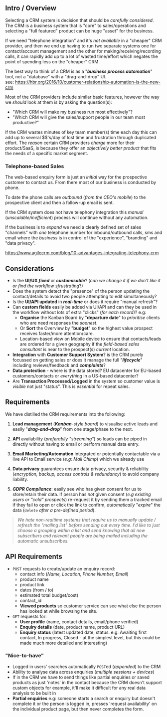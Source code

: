 ## Intro / Overview

Selecting a CRM system is decision that should be _carefully considered_.
The CRM is a business system that is "core" to sales/operations
and selecting a "full featured" product can be huge "asset" for the business.

If we need "telephone integration" and it's _not available_ in a "cheaper" CRM
provider, and then we end up having to run two separate systems one for
contact/account management and the other for making/receiving/recording calls,
it can rapidly add up to a lot of wasted time/effort which negates the point
of spending less on the "cheaper" CRM.

The best way to think of a CRM is as a "***business process automation***" tool,
not a "database" with a "drag-and-drop" UI. <br />
see: https://hbr.org/2016/10/customer-relationship-automation-is-the-new-crm

Most of the CRM providers include similar basic features,
however the way we _should_ look at them is by asking the question(s): <br />
+ "Which CRM will make my business run most effectively"?
+ "Which CRM will give the sales/support people in our team most productive?"

If the CRM wastes minutes of key team member(s) time each day this can
add up to several $$'s/day of lost time
and frustration through duplicated effort.
The _reason_ certain CRM providers _charge_ more for their product/SaaS,
is because they offer an _objectively better product_ that fits the needs
of a specific market segment.

### Telephone-based Sales

The web-based enquiry form is just an _initial_ way for the prospective
customer to contact us. From there most of our business is conducted by phone.

To date the phone calls are _outbound_ (_from the CEO's mobile_) to the
prospective client and then a follow-up email is sent.

If the CRM system does not have telephony integration this _manual_
(_unscalable/inefficient_) process will continue without any automation.

If the business is to _expand_ we need a clearly defined set of sales "channels"
with _one_ telephone number for inbound/outbound calls, sms and email
where the _business_ is in control of the "experience", "branding"
and "data privacy".

https://www.agilecrm.com/blog/10-advantages-integrating-telephony-crm


## Considerations

+ Is the **UI/UX _fixed_** or ***customisable***?
(_can we change it if we don't like it or find the workflow sfrustrating_?)
+ Does the system detect the "presence" of the person updating
the contact/details to avoid two people attempting to edit simultaneously?
+ Is the **UI/API updated** in **_real-time_**
or does it require "manual refresh"?
+ Can **custom fields** easily be added via UI/API and can they be used
in the workflow without lots of extra "clicks" (_for each record_)? e.g:
  + **Organise** the Kanban Board by "**departure date**"
to _prioritise_ clients who are need responses the _soonest_. <br />
  + Or **Sort** the Overview by "**budget**" so the highest value prospect
receives faster/more attention/care. <br />
  + Location-based view on Mobile device to ensure that contacts/leads
are ordered for a given geography if the _field-based sales consultant_
is near to the prospect(s) _current_ location.
+ **Integration** with **Customer Support System**? is the CRM purely focussed
on getting sales or does it manage the full "***lifecycle***" including
reviews/feedback and ***complaints***?
+ **Data protection** - where is the data stored? EU datacenter for EU-based
customers/contacts or _everything_ in a US-based datacenter?
+ Are **Transaction Processed/Logged** in the system so customer value
is _visible_ not just "status". This is _essential_ for repeat sales.

## Requirements

We have distilled the CRM requirements into the following:

1. **Lead management** (_**Kanban**-style board_) to visualise active leads
and easily "**_drag-and-drop_**" from one stage/phase to the next.

2. **API** availability (_preferablly "streaming"_) so leads can be piped
in directly without having to email or perform manual data entry.

3. **Email Marketing/Automation** integrated or potentially contactable
via a live API to Email service (_e.g: Mail Chimp_) which we already use

4. **Data privacy** guarantees ensure data privacy, security & reliability
(_encryption, backup, access controls & redundancy_) to avoid company liability.

5. ***GDPR Compliance***: easily see who has given consent for us to store/retain
their data. If person has _not_ given consent
(_e.g existing users or "cold" prospects_)
re-request it by sending them a tracked email
if they fail to open or click the link to confirm,
_automatically_ "_expire_" the data
(`delete` _after a pre-defined period_).

>_We hate non-realtime systems that require us to manually update / refresh
  the "mailing list" before sending out every time.
  I'd like to just choose a grouping within a list and send knowing that
  all new subscribers and relevant people are being mailed including
  the automatic unsubscribes_.

## API Requirements

+ `POST` requests to create/update an enquiry record:
  + contact info (_Name, Location, Phone Number, Email_)
  + product name
  + product link
  + dates (from / to)
  + estimated total budget/cost)
  + contact_id
  + **Viewed products** so customer service can see what else
  the person has looked at while browsing the site.
+ `GET` requests for:
  + **User profile** (name, contact details, email/phone verified)
  + **Enquiry details** (date, product name, product URL)
  + **Enquiry status** (latest updated date, status. e.g: Awaiting first contact,
    In progress, Closed - at the simplest level, but this could
    be made much more detailed and interesting)

### "Nice-to-have"

+ Logged in users' searches automatically `POST`ed (_appended_) to the CRM
+ Ability to analyse data across enquiries (_multiple sessions + devices_)
+ If in the CRM we have to send things like partial enquiries or
  saved products as just 'notes' in the contact because
  the CRM doesn't support custom objects for example,
  it'll make it difficult for any real data analysis to be built in
+ **Partial enquiries** e.g: someone starts a search or enquiry but doesn't
complete it or the person is logged in, presses 'request availability'
on the individual product page, but then never completes the form.
